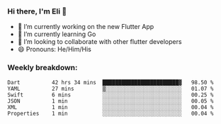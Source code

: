 ### Hi there, I'm Eli 👋
- 🔭 I’m currently working on the new Flutter App
- 🌱 I’m currently learning Go
- 🦄 I’m looking to collaborate with other flutter developers
- 😄 Pronouns: He/Him/His

### Weekly breakdown:
<!--START_SECTION:waka-->

```text
Dart          42 hrs 34 mins  ████████████████████████▓   98.50 %
YAML          27 mins         ▒░░░░░░░░░░░░░░░░░░░░░░░░   01.07 %
Swift         6 mins          ░░░░░░░░░░░░░░░░░░░░░░░░░   00.25 %
JSON          1 min           ░░░░░░░░░░░░░░░░░░░░░░░░░   00.05 %
XML           1 min           ░░░░░░░░░░░░░░░░░░░░░░░░░   00.04 %
Properties    1 min           ░░░░░░░░░░░░░░░░░░░░░░░░░   00.04 %
```

<!--END_SECTION:waka-->

